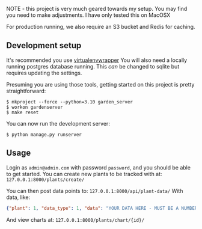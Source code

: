 NOTE - this project is very much geared towards my setup. You may find you need to make adjustments. I have only tested this on MacOSX

For production running, we also require an S3 bucket and Redis for caching.

## Development setup

It's recommended you use [virtualenvwrapper](https://virtualenvwrapper.readthedocs.io/en/latest/)
You will also need a locally running postgres database running. This _can_ be changed to sqlite but requires updating the settings.

Presuming you are using those tools, getting started on this project is pretty straightforward:

```console
$ mkproject --force --python=3.10 garden_server
$ workon gardenserver
$ make reset
```


You can now run the development server:

```console
$ python manage.py runserver
```

## Usage
Login as `admin@admin.com` with password `password`, and you should be able to get started.
You can create new plants to be tracked with at:
`127.0.0.1:8000/plants/create/`

You can then post data points to:
`127.0.0.1:8000/api/plant-data/`
With data, like:
```json
{"plant": 1, "data_type": 1, "data": "YOUR DATA HERE - MUST BE A NUMBER!"}
```

And view charts at:
`127.0.0.1:8000/plants/chart/{id}/`